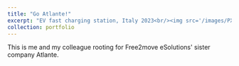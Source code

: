 ```yaml
---
title: "Go Atlante!"
excerpt: "EV fast charging station, Italy 2023<br/><img src='/images/PXL_20230713_114818360.jpg'>"
collection: portfolio
---
```


This is me and my colleague rooting for Free2move eSolutions' sister company Atlante.